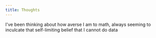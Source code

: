 ```yaml
---
title: Thoughts
---
```


I've been thinking about how averse I am to math, always seeming to inculcate that self-limiting belief that I cannot do data 